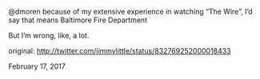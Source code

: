@dmoren because of my extensive experience in watching “The Wire”, I’d say that means Baltimore Fire Department

But I’m wrong, like, a lot. 

original: http://twitter.com/jimmylittle/status/832769252000018433 

February 17, 2017